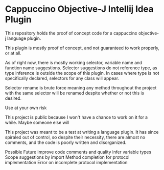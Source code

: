 # Cappuccino Objective-J Intellij Idea Plugin
This repository holds the proof of concept code for a cappuccino objective-j language plugin.

This plugin is mostly proof of concept, and not guaranteed to work properly, or at all.

As of right now, there is mostly working selector, variable name and function name suggestions.
Selector suggestions do not reference type, as type inference is outside the scope of this plugin. 
In cases where type is not specifically declared, selectors for any class will appear.

Selector rename is brute force meaning any method throughout the project with the same selector will be renamed
despite whether or not this is desired.

Use at your own risk

This project is public because I won't have a chance to work on it for a while. Maybe someone else will

This project was meant to be a test at writing a language plugin. 
It has since spiraled out of control, so despite their necessity, 
there are almost no comments, and the code is poorly written and disorganized.

Possible Future
Improve code comments and quality
Infer variable types
Scope suggestions by import
Method completion for protocol implementation
Error on incomplete protocol implementation
